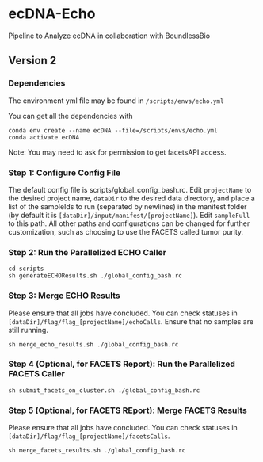 # ecDNA-Echo
Pipeline to Analyze ecDNA in collaboration with BoundlessBio

## Version 2

### Dependencies

The environment yml file may be found in ```/scripts/envs/echo.yml```

You can get all the dependencies with 

```
conda env create --name ecDNA --file=/scripts/envs/echo.yml
conda activate ecDNA
```

Note: You may need to ask for permission to get facetsAPI access.

### Step 1: Configure Config File

The default config file is scripts/global_config_bash.rc.
Edit ```projectName``` to the desired project name, ```dataDir``` to the desired data directory, and place a list of the sampleIds to run (separated by newlines) in the manifest folder (by default it is ```[dataDir]/input/manifest/[projectName]```). Edit ```sampleFull``` to this path. All other paths and configurations can be changed for further customization, such as choosing to use the FACETS called tumor purity.

### Step 2: Run the Parallelized ECHO Caller

```
cd scripts
sh generateECHOResults.sh ./global_config_bash.rc
```

### Step 3: Merge ECHO Results

Please ensure that all jobs have concluded. You can check statuses in ```[dataDir]/flag/flag_[projectName]/echoCalls```. Ensure that no samples are still running.

```
sh merge_echo_results.sh ./global_config_bash.rc
```

### Step 4 (Optional, for FACETS Report): Run the Parallelized FACETS Caller

```
sh submit_facets_on_cluster.sh ./global_config_bash.rc
```

### Step 5 (Optional, for FACETS REport): Merge FACETS Results

Please ensure that all jobs have concluded. You can check statuses in ```[dataDir]/flag/flag_[projectName]/facetsCalls```.

```
sh merge_facets_results.sh ./global_config_bash.rc
```